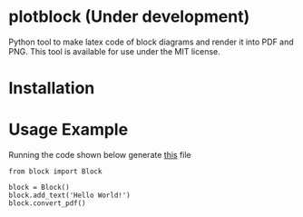 # plotblock (Under development)

Python tool to make latex code of block diagrams and render it into PDF and PNG. This tool is available for use under the MIT license.

# Installation

# Usage Example

Running the code shown below generate [this](tmp/latex.pdf) file

```
from block import Block

block = Block()
block.add_text('Hello World!')
block.convert_pdf()
```
